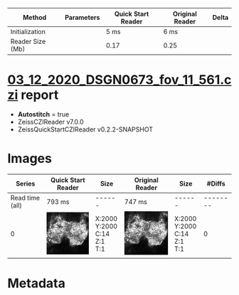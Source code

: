 |  Method            | Parameters       | Quick Start Reader | Original Reader | Delta  |
| -------------------|------------------|--------------------|-----------------|------- |
| Initialization     |                  |5 ms|6 ms|        |
| Reader Size (Mb)     |                  |0.17|0.25|        |
# [03_12_2020_DSGN0673_fov_11_561.czi](https://zenodo.org/record/4017923/files/03_12_2020_DSGN0673_fov_11_561.czi) report
 - **Autostitch** = true
 - ZeissCZIReader v7.0.0
 - ZeissQuickStartCZIReader v0.2.2-SNAPSHOT

# Images 

| Series            | Quick Start Reader | Size | Original Reader | Size | #Diffs |
|-------------------|--------------------|------|-----------------|------|--------|
| Read time (all)   |793 ms|------|747 ms|------|--------|
|0|![03_12_2020_DSGN0673_fov_11_561.quick_true.flat_true.stitch_true.series_0.jpg](03_12_2020_DSGN0673_fov_11_561/03_12_2020_DSGN0673_fov_11_561.quick_true.flat_true.stitch_true.series_0.jpg)|X:2000<br>Y:2000<br>C:14<br>Z:1<br>T:1|![03_12_2020_DSGN0673_fov_11_561.quick_false.flat_true.stitch_true.series_0.jpg](03_12_2020_DSGN0673_fov_11_561/03_12_2020_DSGN0673_fov_11_561.quick_false.flat_true.stitch_true.series_0.jpg)|X:2000<br>Y:2000<br>C:14<br>Z:1<br>T:1|0|

# Metadata


